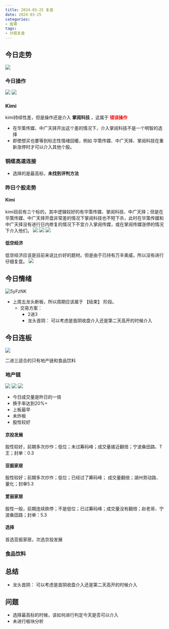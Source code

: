```yaml
---
title: 2024-03-25 复盘
date: 2024-03-25
categories:
- 股票
tags:
- 炒股复盘
---
```


<!-- more -->
## 今日走势
![](https://zhangjiahao-prd.oss-cn-beijing.aliyuncs.com/20240325225156.png)
### 今日操作
![](https://zhangjiahao-prd.oss-cn-beijing.aliyuncs.com/20240325223337.png)
![](https://zhangjiahao-prd.oss-cn-beijing.aliyuncs.com/20240325223422.png)
### Kimi
kimi持续性差，但是操作还是介入 **掌阅科技** ，这属于 **<font color ="red">错误操作</font>**
- 在华策传媒、中广天择开出这个差的情况下，介入掌阅科技不是一个明智的选择
- 即使想买也要等到标志性情绪回暖，例如 华策传媒、中广天择、掌阅科技在重新涨停时才可以介入其他个股。
### 铜缆高速连接
- 选择的是最高标，**未找到评判方法**

### 昨日个股走势

#### Kimi
kimi目前有三个标的，其中逻辑较好的有华策传媒、掌阅科技、中广天择；但是在华策传媒、中广天择开盘非常差的情况下掌阅科技也不短下杀，此时在华策传媒和中广天择没有进行日内修复的情况下不宜介入掌阅传媒，或在掌阅传媒涨停的情况下介入他们。
![](https://zhangjiahao-prd.oss-cn-beijing.aliyuncs.com/20240325230326.png)
![](https://zhangjiahao-prd.oss-cn-beijing.aliyuncs.com/20240325230357.png)
![](https://zhangjiahao-prd.oss-cn-beijing.aliyuncs.com/20240325230422.png)
#### 低空经济
低空经济应该是目前来说比价好的题材。但是由于已持有万丰奥威，所以没有进行仔细复盘。
![](https://zhangjiahao-prd.oss-cn-beijing.aliyuncs.com/20240325230912.png)
## 今日情绪
![5yFzNK](https://zhangjiahao-prd.oss-cn-beijing.aliyuncs.com/uPic/5yFzNK.png)
- 上周五龙头断板，所以周期应该属于 【结束】 阶段。
  - 交易方案：
    - 2进3
    - 龙头首阴： 可以考虑是首阴收盘介入还是第二天高开的时候介入

## 今日连板
![](https://zhangjiahao-prd.oss-cn-beijing.aliyuncs.com/20240325222215.png)

二进三适合的只有地产链和食品饮料
### 地产链
![](https://zhangjiahao-prd.oss-cn-beijing.aliyuncs.com/20240325231733.png)
![](https://zhangjiahao-prd.oss-cn-beijing.aliyuncs.com/20240325231809.png)
![](https://zhangjiahao-prd.oss-cn-beijing.aliyuncs.com/20240325231841.png)

- 今日成交量是昨日的一倍
- 换手率达到20%+
- 上板最早
- 未炸板
- 股性较好

#### 京投发展

股性较好，前期多次炒作；低位；未过筹码峰；成交量接近翻倍；宁波桑田路、T王；封单：0.3
#### 亚振家居
股性较好；前期多次炒作；低位；已经过了筹码峰； 成交量翻倍；湖州劳动路、量化；封单5.3

#### 爱丽家居
股性一般，前期连续跌停；不是低位；已过筹码峰；成交量没有翻倍；赵老哥、宁波桑田路；封单：5.3


#### 选择
首选亚振家居，次选京投发展

### 食品饮料

## 总结
- 龙头首阴： 可以考虑是首阴收盘介入还是第二天高开的时候介入
## 问题
- 选择最高标的时候，该如何进行判定今天是否可以介入
- 未进行板块分析

